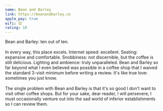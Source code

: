 ```yaml
---
name: Bean and Barley
link: https://beanandbarley.co
apple_pay: true
wifi: 😍
rating: 10
---
```


Bean and Barley: ten out of ten.
<br><br>
In every way, this place excels.
Internet speed: excellent. Seating: expansive and comfortable.
Snobbiness: not discernible, but the coffee is still delicious.
Lighting and ambience: truly unparalleled.
Bean and Barley so far beyond what I even believed was possible in a coffee shop that I waived the standard 3-visit minimum before writing a review.
It's like true love: sometimes you just know.
<br><br>
The single problem with Bean and Barley is that it's so good I don't want to visit other coffee shops.
But for your sake, dear reader, I will persevere;
I must occasionally venture out into the sad world of inferior establishments so I can review them.
